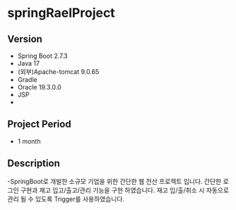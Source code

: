 # springRaelProject
## Version 
- Spring Boot 2.7.3
- Java 17
- (외부)Apache-tomcat 9.0.65
- Gradle
- Oracle 19.3.0.0
- JSP
- 
## Project Period
- 1 month


## Description
-SpringBoot로 개발한 소규모 기업을 위한 간단한 웹 전산 프로젝트 입니다. 간단한 로그인 구현과 재고 입고/출고/관리 기능을 구현 하였습니다. 재고 입/출/취소 시 자동으로 관리 될 수 있도록 Trigger를 사용하였습니다.
  
